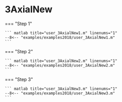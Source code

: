 # 3AxialNew

=== "Step 1"

    ``` matlab title="user_3AxialNew1.m" linenums="1"
    --8<-- "examples/examples2018/user_3AxialNew1.m"
    ```

=== "Step 2"

    ``` matlab title="user_3AxialNew2.m" linenums="1"
    --8<-- "examples/examples2018/user_3AxialNew2.m"
    ```

=== "Step 3"

    ``` matlab title="user_3AxialNew3.m" linenums="1"
    --8<-- "examples/examples2018/user_3AxialNew3.m"
    ```


